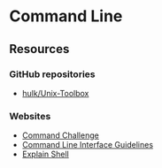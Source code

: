 # Command Line

## Resources

### GitHub repositories

* [hulk/Unix-Toolbox](https://github.com/hukl/Unix-Toolbox)

### Websites

* [Command Challenge](https://cmdchallenge.com/)
* [Command Line Interface Guidelines](https://clig.dev/)
* [Explain Shell](https://explainshell.com/#)

